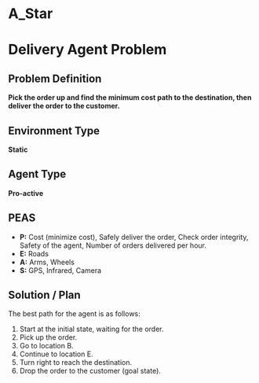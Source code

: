 # A_Star
<!DOCTYPE html>
<html>
<body>
  <h1>Delivery Agent Problem</h1>
  <h2>Problem Definition</h2>
  <p><strong>Pick the order up and find the minimum cost path to the destination, then deliver the order to the customer.</strong></p>
  <h2>Environment Type</h2>
  <p><strong>Static</strong></p>
  <h2>Agent Type</h2>
  <p><strong>Pro-active</strong></p>
  <h2>PEAS</h2>
  <ul>
    <li><strong>P:</strong> Cost (minimize cost), Safely deliver the order, Check order integrity, Safety of the agent, Number of orders delivered per hour.</li>
    <li><strong>E:</strong> Roads</li>
    <li><strong>A:</strong> Arms, Wheels</li>
    <li><strong>S:</strong> GPS, Infrared, Camera</li>
  </ul>
  <h2>Solution / Plan</h2>
  <p>The best path for the agent is as follows:</p>
  <ol>
    <li>Start at the initial state, waiting for the order.</li>
    <li>Pick up the order.</li>
    <li>Go to location B.</li>
    <li>Continue to location E.</li>
    <li>Turn right to reach the destination.</li>
    <li>Drop the order to the customer (goal state).</li>
  </ol>
</body>
</html>
